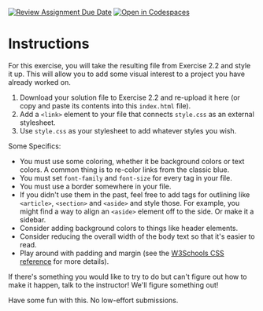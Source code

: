 [![Review Assignment Due Date](https://classroom.github.com/assets/deadline-readme-button-24ddc0f5d75046c5622901739e7c5dd533143b0c8e959d652212380cedb1ea36.svg)](https://classroom.github.com/a/2Av1XJzH)
[![Open in Codespaces](https://classroom.github.com/assets/launch-codespace-7f7980b617ed060a017424585567c406b6ee15c891e84e1186181d67ecf80aa0.svg)](https://classroom.github.com/open-in-codespaces?assignment_repo_id=13806977)
# Instructions  

For this exercise, you will take the resulting file from Exercise 2.2 and style it up. This will allow you to add some visual interest to a project you have already worked on.

1. Download your solution file to Exercise 2.2 and re-upload it here (or copy and paste its contents into this `index.html` file).
1. Add a `<link>` element to your file that connects `style.css` as an external stylesheet.
1. Use `style.css` as your stylesheet to add whatever styles you wish.

Some Specifics:

* You must use some coloring, whether it be background colors or text colors. A common thing is to re-color links from the classic blue.
* You must set `font-family` and `font-size` for every tag in your file.
* You must use a border somewhere in your file.
* If you didn't use them in the past, feel free to add tags for outlining like `<article>`, `<section>` and `<aside>` and style those. For example, you might find a way to align an `<aside>` element off to the side. Or make it a sidebar.
* Consider adding background colors to things like header elements.
* Consider reducing the overall width of the body text so that it's easier to read.
* Play around with padding and margin (see the [W3Schools CSS reference](https://www.w3schools.com/cssref/index.php) for more details).

If there's something you would like to try to do but can't figure out how to make it happen, talk to the instructor! We'll figure something out!

Have some fun with this. No low-effort submissions.
